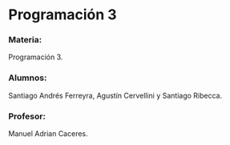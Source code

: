 # Programación 3
### Materia:
Programación 3.
### Alumnos:
Santiago Andrés Ferreyra, Agustín Cervellini y Santiago Ribecca.
### Profesor:
Manuel Adrian Caceres.
